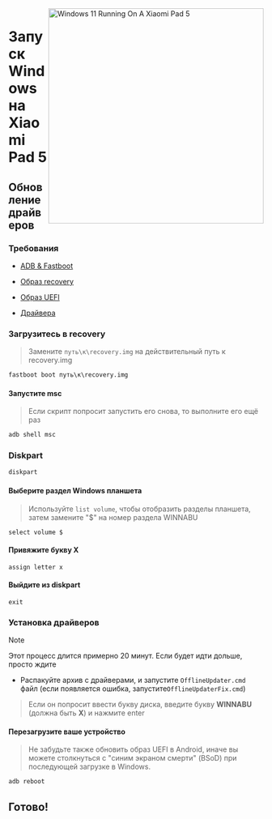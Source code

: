 <img align="right" src="https://raw.githubusercontent.com/erdilS/Port-Windows-11-Xiaomi-Pad-5/main/nabu.png" width="425" alt="Windows 11 Running On A Xiaomi Pad 5">

# Запуск Windows на Xiaomi Pad 5

## Обновление драйверов

### Требования
- [ADB & Fastboot](https://developer.android.com/studio/releases/platform-tools)

- [Образ recovery](https://github.com/erdilS/Port-Windows-11-Xiaomi-Pad-5/releases/download/1.0/recovery.img)

- [Образ UEFI](https://github.com/erdilS/Port-Windows-11-Xiaomi-Pad-5/releases/tag/UEFI)

- [Драйвера](https://github.com/erdilS/Port-Windows-11-Xiaomi-Pad-5/releases/tag/Drivers)

### Загрузитесь в recovery
> Замените `путь\к\recovery.img` на действительный путь к recovery.img
```cmd
fastboot boot путь\к\recovery.img
```

#### Запустите msc
> Если скрипт попросит запустить его снова, то выполните его ещё раз
```cmd
adb shell msc
```

### Diskpart
```cmd
diskpart
```

#### Выберите раздел Windows планшета
> Используйте `list volume`, чтобы отобразить разделы планшета, затем замените "$" на номер раздела WINNABU
```diskpart
select volume $
```

#### Привяжите букву X
```diskpart
assign letter x
```

#### Выйдите из diskpart
```diskpart
exit
```

### Установка драйверов
> [!Note]
> Этот процесс длится примерно 20 минут. Если будет идти дольше, просто ждите

- Распакуйте архив с драйверами, и запустите `OfflineUpdater.cmd` файл (если появляется ошибка, запустите`OfflineUpdaterFix.cmd`)

> Если он попросит ввести букву диска, введите букву **WINNABU** (должна быть **X**) и нажмите enter

#### Перезагрузите ваше устройство
> Не забудьте также обновить образ UEFI в Android, иначе вы можете столкнуться с "синим экраном смерти" (BSoD) при последующей загрузке в Windows.
```cmd
adb reboot
```

## Готово!
